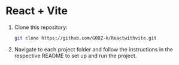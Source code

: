 # React + Vite

1. Clone this repository:
   ```bash
   git clone https://github.com/GODZ-k/Reactwithvite.git
   ```

2. Navigate to each project folder and follow the instructions in the respective README to set up and run the project.

